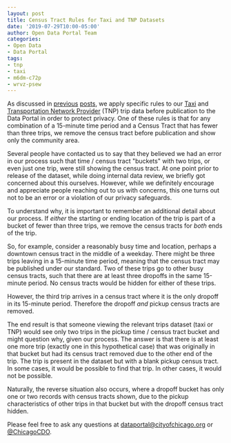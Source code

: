 ```yaml
---
layout: post
title: Census Tract Rules for Taxi and TNP Datasets
date: '2019-07-29T10:00-05:00'
author: Open Data Portal Team
categories:
- Open Data
- Data Portal
tags:
- tnp
- taxi
- m6dm-c72p
- wrvz-psew
---
```

As discussed in [previous](https://digital.cityofchicago.org/index.php/chicago-taxi-data-released) [posts](http://dev.cityofchicago.org/open%20data/data%20portal/2019/04/12/tnp-taxi-privacy.html), we apply specific rules to our [Taxi](https://data.cityofchicago.org/d/wrvz-psew) and [Transportation Network Provider](https://data.cityofchicago.org/d/m6dm-c72p) (TNP) trip data before publication to the Data Portal in order to protect privacy. One of these rules is that for any combination of a 15-minute time period and a Census Tract that has fewer than three trips, we remove the census tract before publication and show only the community area.

Several people have contacted us to say that they believed we had an error in our process such that time / census tract "buckets" with two trips, or even just one trip, were still showing the census tract. At one point prior to release of the dataset, while doing internal data review, we briefly got concerned about this ourselves. However, while we definitely encourage and appreciate people reaching out to us with concerns, this one turns out not to be an error or a violation of our privacy safeguards.

To understand why, it is important to remember an additional detail about our process. If *either* the starting or ending location of the trip is part of a bucket of fewer than three trips, we remove the census tracts for *both* ends of the trip.

So, for example, consider a reasonably busy time and location, perhaps a downtown census tract in the middle of a weekday. There might be three trips leaving in a 15-minute time period, meaning that the census tract may be published under our standard. Two of these trips go to other busy census tracts, such that there are at least three dropoffs in the same 15-minute period. No census tracts would be hidden for either of these trips.

However, the third trip arrives in a census tract where it is the only dropoff in its 15-minute period. Therefore the dropoff *and* pickup census tracts are removed.

The end result is that someone viewing the relevant trips dataset (taxi or TNP) would see only two trips in the pickup time / census tract bucket and might question why, given our process. The answer is that there is at least one more trip (exactly one in this hypothetical case) that was originally in that bucket but had its census tract removed due to the other end of the trip. The trip is present in the dataset but with a blank pickup census tract. In some cases, it would be possible to find that trip. In other cases, it would not be possible.

Naturally, the reverse situation also occurs, where a dropoff bucket has only one or two records with census tracts shown, due to the pickup characteristics of other trips in that bucket but with the dropoff census tract hidden.

Please feel free to ask any questions at [dataportal@cityofchicago.org](mailto:dataportal@cityofchicago.org) or [@ChicagoCDO](https://twitter.com/ChicagoCDO).
